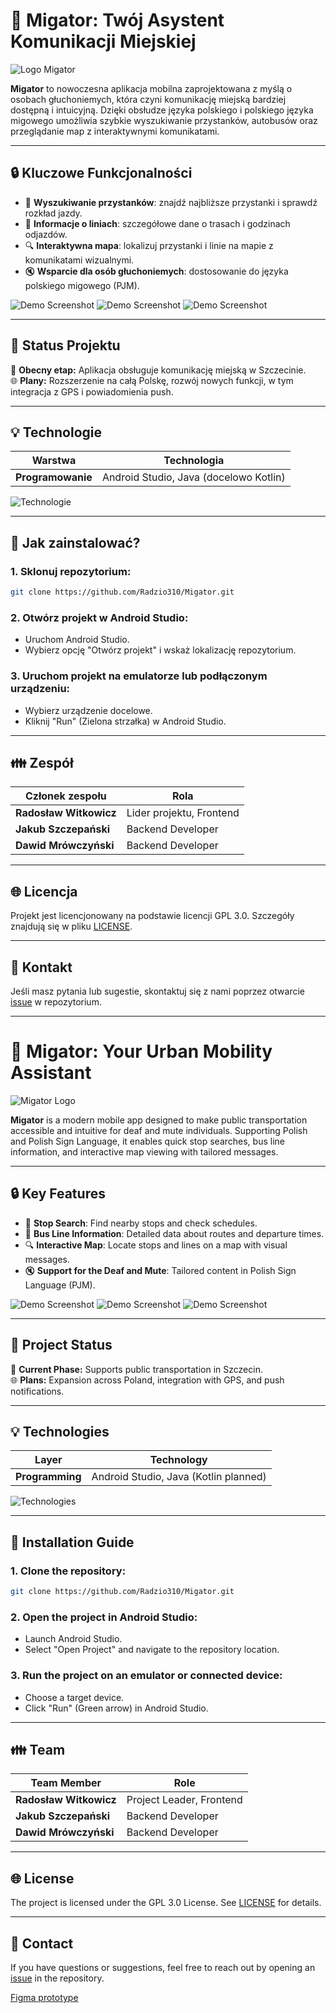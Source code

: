 # 🚀 Migator: Twój Asystent Komunikacji Miejskiej

![Logo Migator](app/src/main/res/drawable/migator_logo.png)

**Migator** to nowoczesna aplikacja mobilna zaprojektowana z myślą o osobach głuchoniemych, która czyni komunikację miejską bardziej dostępną i intuicyjną. Dzięki obsłudze języka polskiego i polskiego języka migowego umożliwia szybkie wyszukiwanie przystanków, autobusów oraz przeglądanie map z interaktywnymi komunikatami.

---

## 🔒 Kluczowe Funkcjonalności

- 🚌 **Wyszukiwanie przystanków**: znajdź najbliższe przystanki i sprawdź rozkład jazdy.
- 📝 **Informacje o liniach**: szczegółowe dane o trasach i godzinach odjazdów.
- 🔍 **Interaktywna mapa**: lokalizuj przystanki i linie na mapie z komunikatami wizualnymi.
- 🔇 **Wsparcie dla osób głuchoniemych**: dostosowanie do języka polskiego migowego (PJM).

![Demo Screenshot](./assets/demo1.png)
![Demo Screenshot](./assets/demo2.png)
![Demo Screenshot](./assets/demo3.png)

---

## 🔎 Status Projektu

🔴 **Obecny etap:** Aplikacja obsługuje komunikację miejską w Szczecinie.  
🌐 **Plany:** Rozszerzenie na całą Polskę, rozwój nowych funkcji, w tym integracja z GPS i powiadomienia push.

---

## 💡 Technologie

| Warstwa      | Technologia         |
|--------------|---------------------|
| **Programowanie** | Android Studio, Java (docelowo Kotlin) |

![Technologie](https://img.shields.io/badge/Stack-Android%20Studio%2C%20Java-yellowgreen)

---

## 🔄 Jak zainstalować?

### 1. Sklonuj repozytorium:
```bash
git clone https://github.com/Radzio310/Migator.git
```

### 2. Otwórz projekt w Android Studio:
   - Uruchom Android Studio.
   - Wybierz opcję "Otwórz projekt" i wskaż lokalizację repozytorium.

### 3. Uruchom projekt na emulatorze lub podłączonym urządzeniu:
   - Wybierz urządzenie docelowe.
   - Kliknij "Run" (Zielona strzałka) w Android Studio.

---

## 👪 Zespół

| Członek zespołu      | Rola                         |
|--------------------------|------------------------------|
| **Radosław Witkowicz** | Lider projektu, Frontend     |
| **Jakub Szczepański**   | Backend Developer           |
| **Dawid Mrówczyński**  | Backend Developer           |

---

## 🌐 Licencja

Projekt jest licencjonowany na podstawie licencji GPL 3.0. Szczegóły znajdują się w pliku [LICENSE](./LICENSE).

---

## 🔗 Kontakt

Jeśli masz pytania lub sugestie, skontaktuj się z nami poprzez otwarcie [issue](https://github.com/Radzio310/Migator/issues) w repozytorium.

---

# 🚀 Migator: Your Urban Mobility Assistant

![Migator Logo](app/src/main/res/drawable/migator_logo.png)

**Migator** is a modern mobile app designed to make public transportation accessible and intuitive for deaf and mute individuals. Supporting Polish and Polish Sign Language, it enables quick stop searches, bus line information, and interactive map viewing with tailored messages.

---

## 🔒 Key Features

- 🚌 **Stop Search**: Find nearby stops and check schedules.
- 📝 **Bus Line Information**: Detailed data about routes and departure times.
- 🔍 **Interactive Map**: Locate stops and lines on a map with visual messages.
- 🔇 **Support for the Deaf and Mute**: Tailored content in Polish Sign Language (PJM).

![Demo Screenshot](./assets/demo1.png)
![Demo Screenshot](./assets/demo2.png)
![Demo Screenshot](./assets/demo3.png)

---

## 🔎 Project Status

🔴 **Current Phase:** Supports public transportation in Szczecin.  
🌐 **Plans:** Expansion across Poland, integration with GPS, and push notifications.

---

## 💡 Technologies

| Layer         | Technology          |
|---------------|---------------------|
| **Programming** | Android Studio, Java (Kotlin planned) |

![Technologies](https://img.shields.io/badge/Stack-Android%20Studio%2C%20Java-yellowgreen)

---

## 🔄 Installation Guide

### 1. Clone the repository:
```bash
git clone https://github.com/Radzio310/Migator.git
```

### 2. Open the project in Android Studio:
   - Launch Android Studio.
   - Select "Open Project" and navigate to the repository location.

### 3. Run the project on an emulator or connected device:
   - Choose a target device.
   - Click "Run" (Green arrow) in Android Studio.

---

## 👪 Team

| Team Member            | Role                         |
|------------------------|------------------------------|
| **Radosław Witkowicz** | Project Leader, Frontend    |
| **Jakub Szczepański**   | Backend Developer          |
| **Dawid Mrówczyński**  | Backend Developer          |

---

## 🌐 License

The project is licensed under the GPL 3.0 License. See [LICENSE](./LICENSE) for details.

---

## 🔗 Contact

If you have questions or suggestions, feel free to reach out by opening an [issue](https://github.com/Radzio310/Migator/issues) in the repository.



[Figma prototype](https://www.figma.com/design/wLCrypPvu61xB24ifdH7HY/Untitled?node-id=0-1&node-type=canvas&t=cXrW08M15WFF3Ssq-0)
